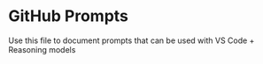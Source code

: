 # GitHub Prompts

Use this file to document prompts that can be used with VS Code + Reasoning models